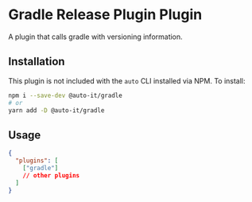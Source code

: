 # Gradle Release Plugin Plugin

A plugin that calls gradle with versioning information.

## Installation

This plugin is not included with the `auto` CLI installed via NPM. To install:

```sh
npm i --save-dev @auto-it/gradle
# or
yarn add -D @auto-it/gradle
```

## Usage

```json
{
  "plugins": [
    ["gradle"]
    // other plugins
  ]
}
```

